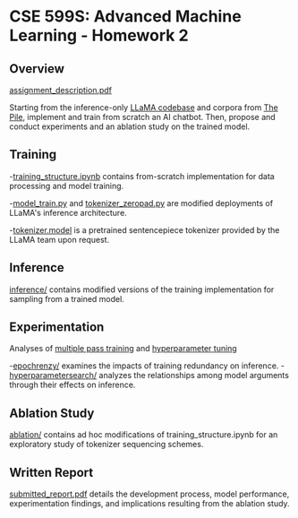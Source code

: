 # CSE 599S: Advanced Machine Learning - Homework 2

## Overview
[assignment_description.pdf](assignment_description.pdf)

Starting from the inference-only [LLaMA codebase](https://github.com/facebookresearch/llama/) and corpora from [The Pile](https://the-eye.eu/public/AI/pile/), implement and train from scratch an AI chatbot. Then, propose and conduct experiments and an ablation study on the trained model.

## Training
-[training_structure.ipynb](training/training_structure.ipynb) contains from-scratch implementation for data processing and model training.

-[model_train.py](training/model_train.py) and [tokenizer_zeropad.py](training/tokenizer_zeropad.py) are modified deployments of LLaMA's inference architecture.

-[tokenizer.model](training/tokenizer.model) is a pretrained sentencepiece tokenizer provided by the LLaMA team upon request.

## Inference
[inference/](inference) contains modified versions of the training implementation for sampling from a trained model.

## Experimentation
Analyses of [multiple pass training](epochfrenzy) and [hyperparameter tuning](hyperparametersearch)

-[epochrenzy/](epochfrenzy) examines the impacts of training redundancy on inference.
-[hyperparametersearch/](hyperparametersearch) analyzes the relationships among model arguments through their effects on inference.

## Ablation Study
[ablation/](ablation) contains ad hoc modifications of training_structure.ipynb for an exploratory study of tokenizer sequencing schemes.

## Written Report
[submitted_report.pdf](submitted_report.pdf) details the development process, model performance, experimentation findings, and implications resulting from the ablation study.
